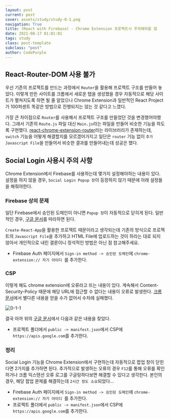```yaml
---
layout: post
current: post
cover: assets/study/study-0-1.png
navigation: True
title: (React with Firebase) - Chrome Extension 프로젝트시 주의해야할 점
date: 2021-08-17 01:01:01
tags: study
class: post-template
subclass: "post"
author: CodePurple
---
```


## React-Router-DOM 사용 불가

우선 기존의 프로젝트를 만드는 과정에서 `Router`을 활용해 프로젝트 구조를 만들어 놓았다. 이렇게 만든 사이트를 크롬에서 새로운 탭을 생성했을 경우 자동적으로 해당 사이트가 펼쳐지도록 하면 될 줄 알았으나 Chrome Extension과 일반적인 React Project가 100퍼센트 똑같은 방법으로 진행되지는 않는 것 같다고 느꼈다.

가장 큰 차이점으로 `Router`를 사용해서 프로젝트 구조를 만들었던 것을 변경했어야했다. 그래서 기존의 `Route.js` 파일 대신 `Main.js`라는 파일을 만들어 비슷한 기능을 하도록 구현했다. [react-chrome-extension-router](https://github.com/kelsonpw/react-chrome-extension-router)라는 라이브러리가 존재하는데, `switch` 기능을 어떻게 해결할지를 모르겠어가지고 일단은 `router` 기능 없이 `추가 Javascript File`을 만들어서 비슷한 결과를 만들어내는데 성공은 했다.

## Social Login 사용시 주의 사항

Chrome Extension에서 Firebase를 사용하는데 몇가지 설정해야하는 내용이 있다. 설정을 하지 않을 경우, `Social Login Popup 창`이 등장하지 않기 때문에 아래 설정들을 해줘야한다.

### Firebase 상의 문제

일단 Firebase에서 승인된 도메인이 아니면 `Popup 창`이 자동적으로 닫히게 된다. 일반적인 경우, [구글 문서](https://developers-kr.googleblog.com/2016/08/how-to-use-firebase-in-chrome-extension.html)를 따라하면 된다.

`Create-React-App`을 활용한 프로젝트 때문이라고 생각되는데 기존의 방식으로 프로젝트의 `Javascript File`을 추가하고 HTML File에 업로드하는 것이 하라는 대로 되지 않아서 개인적으로 내린 결론이니 정석적인 방법은 아닌 점 참고해주세요.

- Firebase Auth 페이지에서 `Sign-in method -> 승인된 도메인`에 `chrome-extension:// 자기 아이디 `를 추가한다.

### CSP

이렇게 해도 chrome extension에 오류라고 뜨는 내용이 있다. 계속해서 Content-Security-Policy 때문에 해당 URL에 접근할 수 없다는 내용이 오류로 발생한다. [크롬 문서](https://developer.chrome.com/docs/apps/contentSecurityPolicy/)에서 별다른 내용을 얻을 수가 없어서 수차례 실패했다.

![0-1-1](https://user-images.githubusercontent.com/73425926/129825541-1fd935ee-8265-48a1-a923-39d3c76c24fa.png)

결국 아까 위의 [구글 문서](https://developers-kr.googleblog.com/2016/08/how-to-use-firebase-in-chrome-extension.html)에서 다음과 같은 내용을 찾았다.

- 프로젝트 폴더에서 `public -> manifest.json`에서 CSP에 `https://apis.google.com`를 추가한다.

### 정리

Social Login 기능을 Chrome Extension에서 구현하는데 자동적으로 팝업 창이 닫힌다면 2가지를 추가하면 된다. 추가적으로 발생하는 오류의 경우 `F12`를 통해 오류를 확인하거나 크롬 익스텐션 오류 로그를 구글링하다보면 해결할 수 있다고 생각한다. 본인의 경우, 해당 팝업 문제를 해결하는데 `2시간 정도 소요`되었다...

- Firebase Auth 페이지에서 `Sign-in method -> 승인된 도메인`에 `chrome-extension:// 자기 아이디 `를 추가한다.
- 프로젝트 폴더에서 `public -> manifest.json`에서 CSP에 `https://apis.google.com`를 추가한다.
